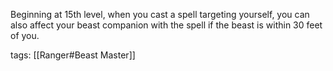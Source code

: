 Beginning at 15th level, when you cast a spell targeting yourself, you can also affect your beast companion with the spell if the beast is within 30 feet of you.

tags: [[Ranger#Beast Master]]